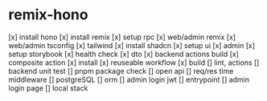 # remix-hono

[x] install hono
[x] install remix
[x] setup rpc
[x] web/admin remix
[x] web/admin tsconfig
[x] tailwind
[x] install shadcn
[x] setup ui
[x] admin
[x] setup storybook
[x] health check
[x] dto
[x] backend actions build
[x] composite action
[x] install
[x] reuseable workflow
[x] build
[] lint, actions
[] backend unit test
[] pnpm package check
[] open api
[] req/res time middleware
[] postgreSQL
[] orm
[] admin login jwt
[] entrypoint
[] admin login page
[] local stack
